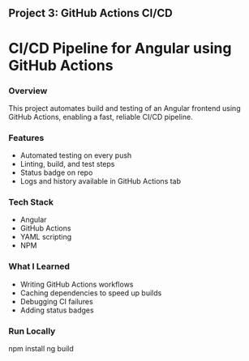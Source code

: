 ## Project 3: GitHub Actions CI/CD

# CI/CD Pipeline for Angular using GitHub Actions

### Overview
This project automates build and testing of an Angular frontend using GitHub Actions, enabling a fast, reliable CI/CD pipeline.

### Features
- Automated testing on every push
- Linting, build, and test steps
- Status badge on repo
- Logs and history available in GitHub Actions tab

### Tech Stack
- Angular
- GitHub Actions
- YAML scripting
- NPM

### What I Learned
- Writing GitHub Actions workflows
- Caching dependencies to speed up builds
- Debugging CI failures
- Adding status badges

### Run Locally
npm install
ng build
